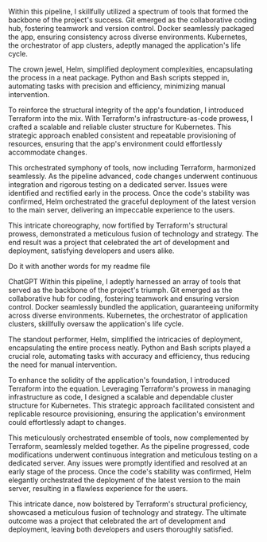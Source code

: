 
Within this pipeline, I skillfully utilized a spectrum of tools that formed the backbone of the project's success. Git emerged as the collaborative coding hub, fostering teamwork and version control. Docker seamlessly packaged the app, ensuring consistency across diverse environments. Kubernetes, the orchestrator of app clusters, adeptly managed the application's life cycle.

The crown jewel, Helm, simplified deployment complexities, encapsulating the process in a neat package. Python and Bash scripts stepped in, automating tasks with precision and efficiency, minimizing manual intervention.

To reinforce the structural integrity of the app's foundation, I introduced Terraform into the mix. With Terraform's infrastructure-as-code prowess, I crafted a scalable and reliable cluster structure for Kubernetes. This strategic approach enabled consistent and repeatable provisioning of resources, ensuring that the app's environment could effortlessly accommodate changes.

This orchestrated symphony of tools, now including Terraform, harmonized seamlessly. As the pipeline advanced, code changes underwent continuous integration and rigorous testing on a dedicated server. Issues were identified and rectified early in the process. Once the code's stability was confirmed, Helm orchestrated the graceful deployment of the latest version to the main server, delivering an impeccable experience to the users.

This intricate choreography, now fortified by Terraform's structural prowess, demonstrated a meticulous fusion of technology and strategy. The end result was a project that celebrated the art of development and deployment, satisfying developers and users alike.

Do it with another words for my readme file 

ChatGPT
Within this pipeline, I adeptly harnessed an array of tools that served as the backbone of the project's triumph. Git emerged as the collaborative hub for coding, fostering teamwork and ensuring version control. Docker seamlessly bundled the application, guaranteeing uniformity across diverse environments. Kubernetes, the orchestrator of application clusters, skillfully oversaw the application's life cycle.

The standout performer, Helm, simplified the intricacies of deployment, encapsulating the entire process neatly. Python and Bash scripts played a crucial role, automating tasks with accuracy and efficiency, thus reducing the need for manual intervention.

To enhance the solidity of the application's foundation, I introduced Terraform into the equation. Leveraging Terraform's prowess in managing infrastructure as code, I designed a scalable and dependable cluster structure for Kubernetes. This strategic approach facilitated consistent and replicable resource provisioning, ensuring the application's environment could effortlessly adapt to changes.

This meticulously orchestrated ensemble of tools, now complemented by Terraform, seamlessly melded together. As the pipeline progressed, code modifications underwent continuous integration and meticulous testing on a dedicated server. Any issues were promptly identified and resolved at an early stage of the process. Once the code's stability was confirmed, Helm elegantly orchestrated the deployment of the latest version to the main server, resulting in a flawless experience for the users.

This intricate dance, now bolstered by Terraform's structural proficiency, showcased a meticulous fusion of technology and strategy. The ultimate outcome was a project that celebrated the art of development and deployment, leaving both developers and users thoroughly satisfied.
